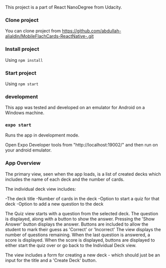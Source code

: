 This project is a part of React NanoDegree from Udacity.

### Clone project
You can clone project from https://github.com/abdullah-alialdin/MobileFlachCards-ReactNative-.git

### Install project
Using `npm install`

### Start project
Using `npm start`

### development
This app was tested and developed on an emulator for Android on a Windows machine.

### `expo start`

Runs the app in development mode.

Open Expo Developer tools from "http://localhost:19002/" and then run on your
android emulator.

### App Overview

The primary view, seen when the app loads, is a list of created decks which includes the name of each deck and the number of cards.

The individual deck view includes:

-The deck title
-Number of cards in the deck
-Option to start a quiz for that deck
-Option to add a new question to the deck

The Quiz view starts with a question from the selected deck.
The question is displayed, along with a button to show the answer.
Pressing the 'Show Answer' button displays the answer.
Buttons are included to allow the student to mark their guess as 'Correct' or 'Incorrect'
The view displays the number of questions remaining.
When the last question is answered, a score is displayed.
When the score is displayed, buttons are displayed to either start the quiz over or go back to the Individual Deck view.

The view includes a form for creating a new deck - which should just be an input for the title and a 'Create Deck' button.
